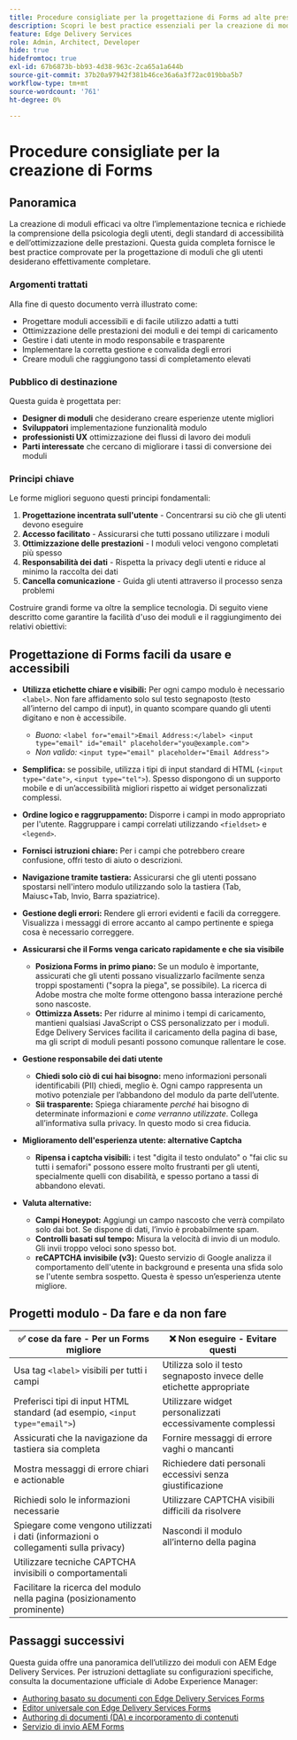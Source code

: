 ```yaml
---
title: Procedure consigliate per la progettazione di Forms ad alte prestazioni
description: Scopri le best practice essenziali per la creazione di moduli facili da usare, accessibili e dalle prestazioni elevate tramite AEM Forms. Migliora la qualità dei dati, l’esperienza utente e i tassi di successo degli invii.
feature: Edge Delivery Services
role: Admin, Architect, Developer
hide: true
hidefromtoc: true
exl-id: 67b6873b-bb93-4d38-963c-2ca65a1a644b
source-git-commit: 37b20a97942f381b46ce36a6a3f72ac019bba5b7
workflow-type: tm+mt
source-wordcount: '761'
ht-degree: 0%

---
```


# Procedure consigliate per la creazione di Forms

## Panoramica

La creazione di moduli efficaci va oltre l’implementazione tecnica e richiede la comprensione della psicologia degli utenti, degli standard di accessibilità e dell’ottimizzazione delle prestazioni. Questa guida completa fornisce le best practice comprovate per la progettazione di moduli che gli utenti desiderano effettivamente completare.

### Argomenti trattati

Alla fine di questo documento verrà illustrato come:

* Progettare moduli accessibili e di facile utilizzo adatti a tutti
* Ottimizzazione delle prestazioni dei moduli e dei tempi di caricamento
* Gestire i dati utente in modo responsabile e trasparente
* Implementare la corretta gestione e convalida degli errori
* Creare moduli che raggiungono tassi di completamento elevati

### Pubblico di destinazione

Questa guida è progettata per:

* **Designer di moduli** che desiderano creare esperienze utente migliori
* **Sviluppatori** implementazione funzionalità modulo
* **professionisti UX** ottimizzazione dei flussi di lavoro dei moduli
* **Parti interessate** che cercano di migliorare i tassi di conversione dei moduli

### Principi chiave

Le forme migliori seguono questi principi fondamentali:

1. **Progettazione incentrata sull&#39;utente** - Concentrarsi su ciò che gli utenti devono eseguire
2. **Accesso facilitato** - Assicurarsi che tutti possano utilizzare i moduli
3. **Ottimizzazione delle prestazioni** - I moduli veloci vengono completati più spesso
4. **Responsabilità dei dati** - Rispetta la privacy degli utenti e riduce al minimo la raccolta dei dati
5. **Cancella comunicazione** - Guida gli utenti attraverso il processo senza problemi

Costruire grandi forme va oltre la semplice tecnologia. Di seguito viene descritto come garantire la facilità d&#39;uso dei moduli e il raggiungimento dei relativi obiettivi:

## Progettazione di Forms facili da usare e accessibili

* **Utilizza etichette chiare e visibili:** Per ogni campo modulo è necessario `<label>`. Non fare affidamento solo sul testo segnaposto (testo all’interno del campo di input), in quanto scompare quando gli utenti digitano e non è accessibile.
   * *Buono:* `<label for="email">Email Address:</label> <input type="email" id="email" placeholder="you@example.com">`
   * *Non valido:* `<input type="email" placeholder="Email Address">`
* **Semplifica:** se possibile, utilizza i tipi di input standard di HTML (`<input type="date">`, `<input type="tel">`). Spesso dispongono di un supporto mobile e di un’accessibilità migliori rispetto ai widget personalizzati complessi.
* **Ordine logico e raggruppamento:** Disporre i campi in modo appropriato per l&#39;utente. Raggruppare i campi correlati utilizzando `<fieldset>` e `<legend>`.
* **Fornisci istruzioni chiare:** Per i campi che potrebbero creare confusione, offri testo di aiuto o descrizioni.
* **Navigazione tramite tastiera:** Assicurarsi che gli utenti possano spostarsi nell&#39;intero modulo utilizzando solo la tastiera (Tab, Maiusc+Tab, Invio, Barra spaziatrice).
* **Gestione degli errori:** Rendere gli errori evidenti e facili da correggere. Visualizza i messaggi di errore accanto al campo pertinente e spiega cosa è necessario correggere.

* **Assicurarsi che il Forms venga caricato rapidamente e che sia visibile**

   * **Posiziona Forms in primo piano:** Se un modulo è importante, assicurati che gli utenti possano visualizzarlo facilmente senza troppi spostamenti (&quot;sopra la piega&quot;, se possibile). La ricerca di Adobe mostra che molte forme ottengono bassa interazione perché sono nascoste.
   * **Ottimizza Assets:** Per ridurre al minimo i tempi di caricamento, mantieni qualsiasi JavaScript o CSS personalizzato per i moduli. Edge Delivery Services facilita il caricamento della pagina di base, ma gli script di moduli pesanti possono comunque rallentare le cose.

* **Gestione responsabile dei dati utente**
   * **Chiedi solo ciò di cui hai bisogno:** meno informazioni personali identificabili (PII) chiedi, meglio è. Ogni campo rappresenta un motivo potenziale per l’abbandono del modulo da parte dell’utente.
   * **Sii trasparente:** Spiega chiaramente *perché* hai bisogno di determinate informazioni e *come verranno utilizzate*. Collega all’informativa sulla privacy. In questo modo si crea fiducia.

* **Miglioramento dell&#39;esperienza utente: alternative Captcha**

   * **Ripensa i captcha visibili:** i test &quot;digita il testo ondulato&quot; o &quot;fai clic su tutti i semafori&quot; possono essere molto frustranti per gli utenti, specialmente quelli con disabilità, e spesso portano a tassi di abbandono elevati.

* **Valuta alternative:**
   * **Campi Honeypot:** Aggiungi un campo nascosto che verrà compilato solo dai bot. Se dispone di dati, l’invio è probabilmente spam.
   * **Controlli basati sul tempo:** Misura la velocità di invio di un modulo. Gli invii troppo veloci sono spesso bot.
   * **reCAPTCHA invisibile (v3):** Questo servizio di Google analizza il comportamento dell&#39;utente in background e presenta una sfida solo se l&#39;utente sembra sospetto. Questa è spesso un’esperienza utente migliore.

## Progetti modulo - Da fare e da non fare

| ✅ cose da fare - Per un Forms migliore | ❌ Non eseguire - Evitare questi |
|----------------------------------------------------------------------|------------------------------------------------------------------|
| Usa tag `<label>` visibili per tutti i campi | Utilizza solo il testo segnaposto invece delle etichette appropriate |
| Preferisci tipi di input HTML standard (ad esempio, `<input type="email">`) | Utilizzare widget personalizzati eccessivamente complessi |
| Assicurati che la navigazione da tastiera sia completa | Fornire messaggi di errore vaghi o mancanti |
| Mostra messaggi di errore chiari e actionable | Richiedere dati personali eccessivi senza giustificazione |
| Richiedi solo le informazioni necessarie | Utilizzare CAPTCHA visibili difficili da risolvere |
| Spiegare come vengono utilizzati i dati (informazioni o collegamenti sulla privacy) | Nascondi il modulo all’interno della pagina |
| Utilizzare tecniche CAPTCHA invisibili o comportamentali |                                                                  |
| Facilitare la ricerca del modulo nella pagina (posizionamento prominente) |                                                                  |


## Passaggi successivi

Questa guida offre una panoramica dell’utilizzo dei moduli con AEM Edge Delivery Services. Per istruzioni dettagliate su configurazioni specifiche, consulta la documentazione ufficiale di Adobe Experience Manager:

* [Authoring basato su documenti con Edge Delivery Services Forms](/help/edge/docs/forms/tutorial.md)
* [Editor universale con Edge Delivery Services Forms](/help/edge/docs/forms/universal-editor/overview-universal-editor-for-edge-delivery-services-for-forms.md)
* [Authoring di documenti (DA) e incorporamento di contenuti](https://www.aem.live/developer/da-tutorial)
* [Servizio di invio AEM Forms](/help/edge/docs/forms/configure-submission-action-for-eds-forms.md)
